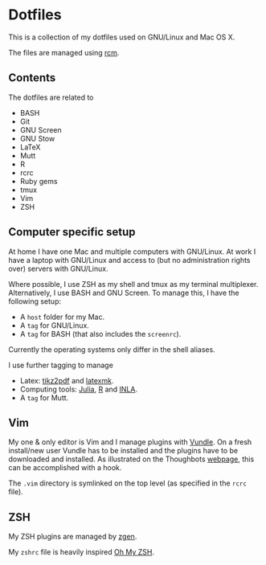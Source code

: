 Dotfiles
========

This is a collection of my dotfiles used on GNU/Linux and Mac OS X.

The files are managed using [rcm](https://github.com/thoughtbot/rcm).


## Contents ##

The dotfiles are related to

- BASH
- Git
- GNU Screen
- GNU Stow
- LaTeX
- Mutt
- R
- rcrc
- Ruby gems
- tmux
- Vim
- ZSH

## Computer specific setup

At home I have one Mac and multiple computers with GNU/Linux.
At work I have a laptop with GNU/Linux and access to (but no administration rights over) servers with GNU/Linux.

Where possible, I use ZSH as my shell and tmux as my terminal multiplexer.
Alternatively, I use BASH and GNU Screen.
To manage this, I have the following setup:

- A `host` folder for my Mac.
- A `tag` for GNU/Linux.
- A `tag` for BASH (that also includes the `screenrc`).

Currently the operating systems only differ in the shell aliases.

I use further tagging to manage

- Latex: [tikz2pdf](https://github.com/robertdj/tikz2pdf) and [latexmk](http://ctan.org/pkg/latexmk).
- Computing tools: [Julia](http://julialang.org), [R](http://www.r-project.org) and [INLA](http://www.r-inla.org).
- A `tag` for Mutt.


## Vim

My one & only editor is Vim and I manage plugins with [Vundle](https://github.com/gmarik/Vundle.vim).
On a fresh install/new user Vundle has to be installed and the plugins have to be downloaded and installed.
As illustrated on the Thoughbots [webpage](https://robots.thoughtbot.com/rcm-for-rc-files-in-dotfiles-repos), this can be accomplished with a hook.

The `.vim` directory is symlinked on the top level (as specified in the `rcrc` file).


## ZSH

My ZSH plugins are managed by [zgen](https://github.com/tarjoilija/zgen).

My `zshrc` file is heavily inspired [Oh My ZSH](https://github.com/robbyrussell/oh-my-zsh).

